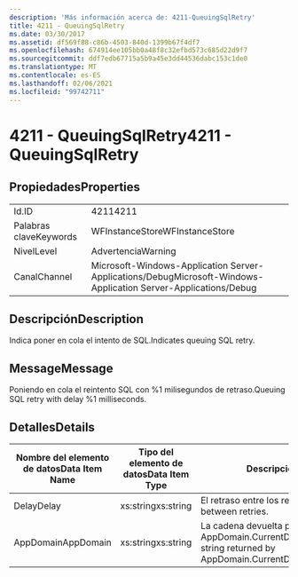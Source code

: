 ```yaml
---
description: 'Más información acerca de: 4211-QueuingSqlRetry'
title: 4211 - QueuingSqlRetry
ms.date: 03/30/2017
ms.assetid: df569f88-c86b-4503-840d-1399b67f4df7
ms.openlocfilehash: 674914ee105bb0a48f8c32efbd573c685d22d9f7
ms.sourcegitcommit: ddf7edb67715a5b9a45e3dd44536dabc153c1de0
ms.translationtype: MT
ms.contentlocale: es-ES
ms.lasthandoff: 02/06/2021
ms.locfileid: "99742711"
---
```

# <a name="4211---queuingsqlretry"></a><span data-ttu-id="c3fd8-103">4211 - QueuingSqlRetry</span><span class="sxs-lookup"><span data-stu-id="c3fd8-103">4211 - QueuingSqlRetry</span></span>

## <a name="properties"></a><span data-ttu-id="c3fd8-104">Propiedades</span><span class="sxs-lookup"><span data-stu-id="c3fd8-104">Properties</span></span>  
  
|||  
|-|-|  
|<span data-ttu-id="c3fd8-105">Id.</span><span class="sxs-lookup"><span data-stu-id="c3fd8-105">ID</span></span>|<span data-ttu-id="c3fd8-106">4211</span><span class="sxs-lookup"><span data-stu-id="c3fd8-106">4211</span></span>|  
|<span data-ttu-id="c3fd8-107">Palabras clave</span><span class="sxs-lookup"><span data-stu-id="c3fd8-107">Keywords</span></span>|<span data-ttu-id="c3fd8-108">WFInstanceStore</span><span class="sxs-lookup"><span data-stu-id="c3fd8-108">WFInstanceStore</span></span>|  
|<span data-ttu-id="c3fd8-109">Nivel</span><span class="sxs-lookup"><span data-stu-id="c3fd8-109">Level</span></span>|<span data-ttu-id="c3fd8-110">Advertencia</span><span class="sxs-lookup"><span data-stu-id="c3fd8-110">Warning</span></span>|  
|<span data-ttu-id="c3fd8-111">Canal</span><span class="sxs-lookup"><span data-stu-id="c3fd8-111">Channel</span></span>|<span data-ttu-id="c3fd8-112">Microsoft-Windows-Application Server-Applications/Debug</span><span class="sxs-lookup"><span data-stu-id="c3fd8-112">Microsoft-Windows-Application Server-Applications/Debug</span></span>|  
  
## <a name="description"></a><span data-ttu-id="c3fd8-113">Descripción</span><span class="sxs-lookup"><span data-stu-id="c3fd8-113">Description</span></span>  

 <span data-ttu-id="c3fd8-114">Indica poner en cola el intento de SQL.</span><span class="sxs-lookup"><span data-stu-id="c3fd8-114">Indicates queuing SQL retry.</span></span>  
  
## <a name="message"></a><span data-ttu-id="c3fd8-115">Message</span><span class="sxs-lookup"><span data-stu-id="c3fd8-115">Message</span></span>  

 <span data-ttu-id="c3fd8-116">Poniendo en cola el reintento SQL con %1 milisegundos de retraso.</span><span class="sxs-lookup"><span data-stu-id="c3fd8-116">Queuing SQL retry with delay %1 milliseconds.</span></span>  
  
## <a name="details"></a><span data-ttu-id="c3fd8-117">Detalles</span><span class="sxs-lookup"><span data-stu-id="c3fd8-117">Details</span></span>  
  
|<span data-ttu-id="c3fd8-118">Nombre del elemento de datos</span><span class="sxs-lookup"><span data-stu-id="c3fd8-118">Data Item Name</span></span>|<span data-ttu-id="c3fd8-119">Tipo del elemento de datos</span><span class="sxs-lookup"><span data-stu-id="c3fd8-119">Data Item Type</span></span>|<span data-ttu-id="c3fd8-120">Descripción</span><span class="sxs-lookup"><span data-stu-id="c3fd8-120">Description</span></span>|  
|--------------------|--------------------|-----------------|  
|<span data-ttu-id="c3fd8-121">Delay</span><span class="sxs-lookup"><span data-stu-id="c3fd8-121">Delay</span></span>|<span data-ttu-id="c3fd8-122">xs:string</span><span class="sxs-lookup"><span data-stu-id="c3fd8-122">xs:string</span></span>|<span data-ttu-id="c3fd8-123">El retraso entre los reintentos.</span><span class="sxs-lookup"><span data-stu-id="c3fd8-123">The delay between retries.</span></span>|  
|<span data-ttu-id="c3fd8-124">AppDomain</span><span class="sxs-lookup"><span data-stu-id="c3fd8-124">AppDomain</span></span>|<span data-ttu-id="c3fd8-125">xs:string</span><span class="sxs-lookup"><span data-stu-id="c3fd8-125">xs:string</span></span>|<span data-ttu-id="c3fd8-126">La cadena devuelta por AppDomain.CurrentDomain.FriendlyName.</span><span class="sxs-lookup"><span data-stu-id="c3fd8-126">The string returned by AppDomain.CurrentDomain.FriendlyName.</span></span>|
